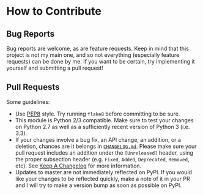 How to Contribute
=================

Bug Reports
-----------

Bug reports are welcome, as are feature requests. Keep in mind that this project
is not my main one, and so not everything (especially feature requests) can be
done by me. If you want to be certain, try implementing it yourself and
submitting a pull request!

Pull Requests
-------------

Some guidelines:

- Use [PEP8](https://www.python.org/dev/peps/pep-0008/) style. Try running
  `flake8` before committing to be sure.
- This module is Python 2/3 compatible. Make sure to test your changes on Python
  2.7 as well as a sufficiently recent version of Python 3 (i.e. 3.3).
- If your changes involve a bug fix, an API change, an addition, or a deletion,
  chances are it belongs in [`CHANGELOG.md`][changelog]. Please make sure your
  pull request includes an addition under the `[Unreleased]` header, using the
  proper subsection header (e.g. `Fixed`, `Added`, `Deprecated`, `Removed`,
  etc). See [Keep A Changelog][keepa] for more information.
- Updates to master are not immediately reflected on PyPI. If you would like
  your changes to be reflected quickly, make a note of it in your PR and I will
  try to make a version bump as soon as possible on PyPI.

[changelog]: CHANGELOG.md
[keepa]: http://keepachangelog.com
